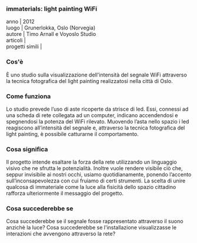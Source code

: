 ### **immaterials: light painting WiFi**
anno | 2012  
luogo | Grunerlokka, Oslo (Norvegia)<br>
autore | Timo Arnall e Voyoslo Studio <br>
articoli | <br>
progetti simili |



### Cos'è
È uno studio sulla visualizzazione dell'intensità del segnale WiFi attraverso la tecnica fotografica del light painting realizzatosi nella città di Oslo.

### Come funziona
Lo studio prevede l’uso di aste ricoperte da strisce di led. Essi, connessi ad una scheda di rete collegata ad un computer, indicano accendendosi e spegnendosi la potenza del WiFi rilevato. Muovendo l’asta nello spazio i led reagiscono all’intensità del segnale e, attraverso la tecnica fotografica del light painting, è possibile catturarne il comportamento.


### Cosa significa
Il progetto intende esaltare la forza della rete utilizzando un linguaggio visivo che ne sfrutta le potenzialità. Inoltre vuole rendere visibile ciò che, seppur invisibile ai nostri occhi, usiamo quotidianamente, ponendo l’accento sull’inconsapevolezza con cui fruiamo di certi strumenti. La scelta di unire qualcosa di immateriale come la luce alla fisicità dello spazio cittadino rafforza ulteriormente il messaggio del progetto.

### Cosa succederebbe se
Cosa succederebbe se il segnale fosse rappresentato attraverso il suono anzichè la luce? Cosa succederebbe se l'installazione visualizzasse le interazioni che avvengono attraverso la rete?

